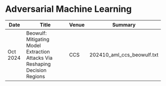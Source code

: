 # Adversarial Machine Learning

| Date | Title | Venue | Summary |
|---|---|---|---|
| Oct 2024 | Beowulf: Mitigating Model Extraction Attacks Via Reshaping Decision Regions | CCS | 202410_aml_ccs_beowulf.txt
